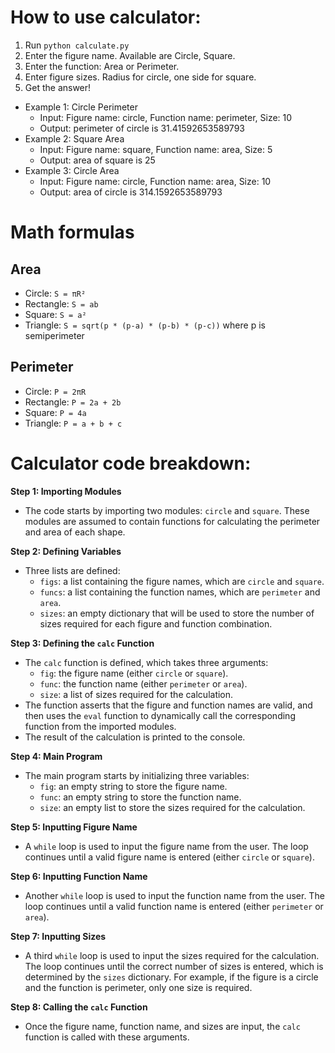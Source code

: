 
# How to use calculator:
1. Run `python calculate.py`
2. Enter the figure name. Available are Circle, Square.
3. Enter the function: Area or Perimeter.
4. Enter figure sizes. Radius for circle, one side for square.
5. Get the answer!

* Example 1: Circle Perimeter
 	+ Input: Figure name: circle, Function name: perimeter, Size: 10
	+ Output: perimeter of circle is 31.41592653589793
* Example 2: Square Area
	+ Input: Figure name: square, Function name: area, Size: 5
	+ Output: area of square is 25
* Example 3: Circle Area
	+ Input: Figure name: circle, Function name: area, Size: 10
	+ Output: area of circle is 314.1592653589793

# Math formulas
## Area
- Circle: `S = πR²`
- Rectangle: `S = ab`
- Square: `S = a²`
- Triangle: `S = sqrt(p * (p-a) * (p-b) * (p-c))` where p is semiperimeter

## Perimeter
- Circle: `P = 2πR`
- Rectangle: `P = 2a + 2b`
- Square: `P = 4a`
- Triangle: `P = a + b + c`

# Calculator code breakdown:
**Step 1: Importing Modules**

* The code starts by importing two modules: `circle` and `square`. These modules are assumed to contain functions for calculating the perimeter and area of each shape.

**Step 2: Defining Variables**

* Three lists are defined:
	+ `figs`: a list containing the figure names, which are `circle` and `square`.
	+ `funcs`: a list containing the function names, which are `perimeter` and `area`.
	+ `sizes`: an empty dictionary that will be used to store the number of sizes required for each figure and function combination.

**Step 3: Defining the `calc` Function**

* The `calc` function is defined, which takes three arguments:
	+ `fig`: the figure name (either `circle` or `square`).
	+ `func`: the function name (either `perimeter` or `area`).
	+ `size`: a list of sizes required for the calculation.
* The function asserts that the figure and function names are valid, and then uses the `eval` function to dynamically call the corresponding function from the imported modules.
* The result of the calculation is printed to the console.

**Step 4: Main Program**

* The main program starts by initializing three variables:
	+ `fig`: an empty string to store the figure name.
	+ `func`: an empty string to store the function name.
	+ `size`: an empty list to store the sizes required for the calculation.

**Step 5: Inputting Figure Name**

* A `while` loop is used to input the figure name from the user. The loop continues until a valid figure name is entered (either `circle` or `square`).

**Step 6: Inputting Function Name**

* Another `while` loop is used to input the function name from the user. The loop continues until a valid function name is entered (either `perimeter` or `area`).

**Step 7: Inputting Sizes**

* A third `while` loop is used to input the sizes required for the calculation. The loop continues until the correct number of sizes is entered, which is determined by the `sizes` dictionary. For example, if the figure is a circle and the function is perimeter, only one size is required.

**Step 8: Calling the `calc` Function**

* Once the figure name, function name, and sizes are input, the `calc` function is called with these arguments.

